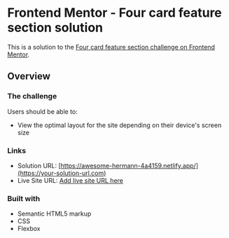 # Frontend Mentor - Four card feature section solution

This is a solution to the [Four card feature section challenge on Frontend Mentor](https://www.frontendmentor.io/challenges/four-card-feature-section-weK1eFYK). 


## Overview

### The challenge

Users should be able to:

- View the optimal layout for the site depending on their device's screen size



### Links

- Solution URL: [https://awesome-hermann-4a4159.netlify.app/](https://your-solution-url.com)
- Live Site URL: [Add live site URL here](https://your-live-site-url.com)


### Built with

- Semantic HTML5 markup
- CSS 
- Flexbox





